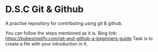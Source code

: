 # D.S.C Git & Github
A practise repository for contributing using git & github.

You can follow the steps mentioned as it is.
Blog link: https://kubesimplify.com/git-and-github-a-beginners-guide 
Task is to create a file with your introduction in it. 
